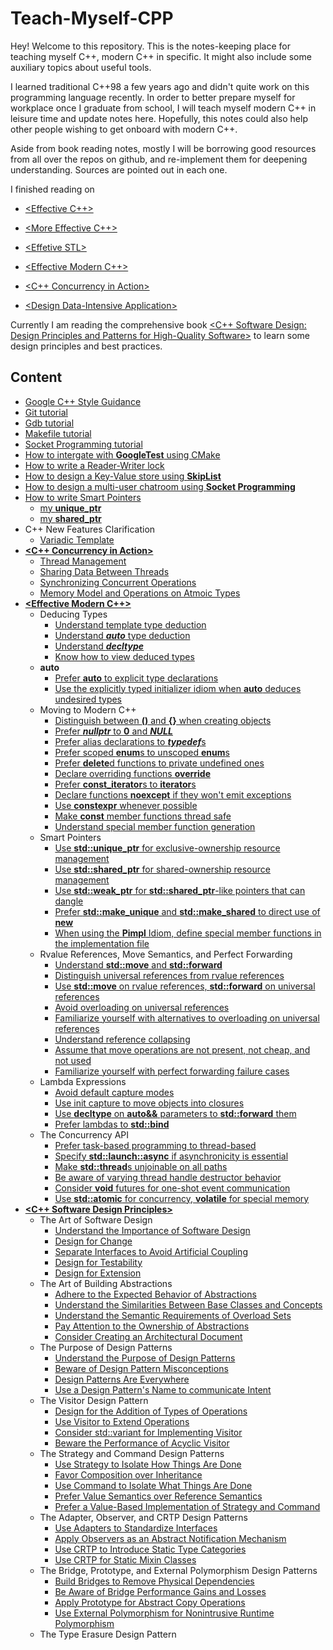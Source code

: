 # Teach-Myself-CPP

Hey! Welcome to this repository. This is the notes-keeping place for teaching myself C++, modern C++ in specific. It might also include some auxiliary topics about useful tools.

I learned traditional C++98 a few years ago and didn't quite work on this programming language recently. In order to better prepare myself for workplace once I graduate from school, I will teach myself modern C++ in leisure time and update notes here. Hopefully, this notes could also help other people wishing to get onboard with modern C++.

Aside from book reading notes, mostly I will be borrowing good resources from all over the repos on github, and re-implement them for deepening understanding. Sources are pointed out in each one.

I finished reading on 

+ [\<Effective C++\>](https://www.oreilly.com/library/view/effective-c-55/0321334876/)

+ [\<More Effective C++\>](https://www.oreilly.com/library/view/more-effective-c/9780321545190/)

+ [\<Effetive STL\>](https://www.oreilly.com/library/view/effective-stl/9780321545183/)

+ [\<Effective Modern C++\>](https://www.oreilly.com/library/view/effective-modern-c/9781491908419/)

+ [\<C++ Concurrency in Action\>](https://www.manning.com/books/c-plus-plus-concurrency-in-action)

+ [\<Design Data-Intensive Application\>](https://www.oreilly.com/library/view/designing-data-intensive-applications/9781491903063/)

Currently I am reading the comprehensive book [\<C++ Software Design: Design Principles and Patterns for High-Quality Software\>](https://www.oreilly.com/library/view/c-software-design/9781098113155/) to learn some design principles and best practices.

## Content

- [Google C++ Style Guidance](https://google.github.io/styleguide/cppguide.html)
- [Git tutorial](./Git-tutorial)
- [Gdb tutorial](./Gdb-tutorial)
- [Makefile tutorial](./Makefile-tutorial)
- [Socket Programming tutorial](./Socket-Programming)
- [How to intergate with **GoogleTest** using CMake](./CMake-googletest-tutorial)
- [How to write a Reader-Writer lock](./ReaderWriter-lock)
- [How to design a Key-Value store using **SkipList**](./KV-store-skiplist)
- [How to design a multi-user chatroom using **Socket Programming**](https://github.com/YukunJ/TurtleChat)
- [How to write Smart Pointers](./Smart_ptr)
    * [my **unique_ptr**](./Smart_ptr/README.md#unique_ptr)
    * [my **shared_ptr**](./Smart_ptr/README.md#shared_ptr)
- C++ New Features Clarification
	* [Variadic Template](./Modern-C++-features/varadic_template)
- [**<C++ Concurrency in Action>**](./Concurrency-C++/C++_Concurrency_in_Action.pdf)
	* [Thread Management](./Concurrency-C++/thread_management.md)
	* [Sharing Data Between Threads](./Concurrency-C++/sharing_data_between_threads.md)
    * [Synchronizing Concurrent Operations](./Concurrency-C++/synchronizing_concurrent_operations.md)
	* [Memory Model and Operations on Atmoic Types](./Concurrency-C++/memory_model_and_operations_on_atomic_types.md)
- [**<Effective Modern C++>**](./Effective-Modern-C++/Effective-Modern-CPP.pdf)
	* Deducing Types
        * [Understand template type deduction](./Effective-Modern-C++/Item-01)
        * [Understand ***auto*** type deduction](./Effective-Modern-C++/Item-02)
		* [Understand ***decltype***](./Effective-Modern-C++/Item-03)
		* [Know how to view deduced types](./Effective-Modern-C++/Item-04)
	* **auto**
		* [Prefer **auto** to explicit type declarations](./Effective-Modern-C++/Item-05)
		* [Use the explicitly typed initializer idiom when **auto** deduces undesired types](./Effective-Modern-C++/Item-06)
	* Moving to Modern C++
		* [Distinguish between **()** and **{}** when creating objects](./Effective-Modern-C++/Item-07)
        * [Prefer ***nullptr*** to **0** and ***NULL***](./Effective-Modern-C++/Item-08)
		* [Prefer alias declarations to ***typedef***s](./Effective-Modern-C++/Item-09)
		* [Prefer scoped **enum**s to unscoped **enum**s](./Effective-Modern-C++/Item-10)
		* [Prefer **delete**d functions to private undefined ones](./Effective-Modern-C++/Item-11)
		* [Declare overriding functions **override**](./Effective-Modern-C++/Item-12)
		* [Prefer **const_iterator**s to **iterator**s](./Effective-Modern-C++/Item-13)
		* [Declare functions **noexcept** if they won't emit exceptions](./Effective-Modern-C++/Item-14)
        * [Use **constexpr** whenever possible](./Effective-Modern-C++/Item-15)
		* [Make **const** member functions thread safe](./Effective-Modern-C++/Item-16)
        * [Understand special member function generation](./Effective-Modern-C++/Item-17)
	* Smart Pointers
		* [Use **std::unique_ptr** for exclusive-ownership resource management](./Effective-Modern-C++/Item-18) 
        * [Use **std::shared_ptr** for shared-ownership resource management](./Effective-Modern-C++/Item-19)
		* [Use **std::weak_ptr** for **std::shared_ptr**-like pointers that can dangle](./Effective-Modern-C++/Item-20)   
		* [Prefer **std::make_unique** and **std::make_shared** to direct use of **new**](./Effective-Modern-C++/Item-21)   
		* [When using the **Pimpl** Idiom, define special member functions in the implementation file](./Effective-Modern-C++/Item-22)   
	* Rvalue References, Move Semantics, and Perfect Forwarding
        * [Understand **std::move** and **std::forward**](./Effective-Modern-C++/Item-23)
        * [Distinguish universal references from rvalue references](./Effective-Modern-C++/Item-24)
        * [Use **std::move** on rvalue references, **std::forward** on universal references](./Effective-Modern-C++/Item-25)
		* [Avoid overloading on universal references](./Effective-Modern-C++/Item-26)
		* [Familiarize yourself with alternatives to overloading on universal references](./Effective-Modern-C++/Item-27)
		* [Understand reference collapsing](./Effective-Modern-C++/Item-28)
		* [Assume that move operations are not present, not cheap, and not used](./Effective-Modern-C++/Item-29)
		* [Familiarize yourself with perfect forwarding failure cases](./Effective-Modern-C++/Item-30)
	* Lambda Expressions
		* [Avoid default capture modes](./Effective-Modern-C++/Item-31)
		* [Use init capture to move objects into closures](./Effective-Modern-C++/Item-32)
		* [Use **decltype** on **auto&&** parameters to **std::forward** them](./Effective-Modern-C++/Item-33)
		* [Prefer lambdas to **std::bind**](./Effective-Modern-C++/Item-34)
	* The Concurrency API
		* [Prefer task-based programming to thread-based](./Effective-Modern-C++/Item-35)
		* [Specify **std::launch::async** if asynchronicity is essential](./Effective-Modern-C++/Item-36)
		* [Make **std::thread**s unjoinable on all paths](./Effective-Modern-C++/Item-37)
		* [Be aware of varying thread handle destructor behavior](./Effective-Modern-C++/Item-38)
		* [Consider **void** futures for one-shot event communication](./Effective-Modern-C++/Item-39)
		* [Use **std::atomic** for concurrency, **volatile** for special memory](./Effective-Modern-C++/Item-40)
- [**<C++ Software Design Principles>**](https://www.oreilly.com/library/view/c-software-design/9781098113155/)
	* The Art of Software Design
		* [Understand the Importance of Software Design](./C++-software-design/item1.md)
		* [Design for Change](./C++-software-design/item2.md)
		* [Separate Interfaces to Avoid Artificial Coupling](./C++-software-design/item3.md)
		* [Design for Testability](./C++-software-design/item4.md)
		* [Design for Extension](./C++-software-design/item5.md)
	* The Art of Building Abstractions
		* [Adhere to the Expected Behavior of Abstractions](./C++-software-design/item6.md)
		* [Understand the Similarities Between Base Classes and Concepts](./C++-software-design/item7.md)
		* [Understand the Semantic Requirements of Overload Sets](./C++-software-design/item8.md)
		* [Pay Attention to the Ownership of Abstractions](./C++-software-design/item9.md)
		* [Consider Creating an Architectural Document](./C++-software-design/item10.md)
	* The Purpose of Design Patterns
		* [Understand the Purpose of Design Patterns](./C++-software-design/item11.md)
		* [Beware of Design Pattern Misconceptions](./C++-software-design/item12.md)
		* [Design Patterns Are Everywhere](./C++-software-design/item13.md)
		* [Use a Design Pattern's Name to communicate Intent](./C++-software-design/item14.md)
	* The Visitor Design Pattern
		* [Design for the Addition of Types of Operations](./C++-software-design/item15.md)
    	* [Use Visitor to Extend Operations](./C++-software-design/item16.md)
		* [Consider std::variant for Implementing Visitor](./C++-software-design/item17.md)
		* [Beware the Performance of Acyclic Visitor](./C++-software-design/item18.md)
	* The Strategy and Command Design Patterns
		* [Use Strategy to Isolate How Things Are Done](./C++-software-design/item19.md)
		* [Favor Composition over Inheritance](./C++-software-design/item20.md)
		* [Use Command to Isolate What Things Are Done](./C++-software-design/item21.md)
		* [Prefer Value Semantics over Reference Semantics](./C++-software-design/item22.md)
		* [Prefer a Value-Based Implementation of Strategy and Command](./C++-software-design/item23.md)
	* The Adapter, Observer, and CRTP Design Patterns
		* [Use Adapters to Standardize Interfaces](./C++-software-design/item24.md)
		* [Apply Observers as an Abstract Notification Mechanism](./C++-software-design/item25.md)
		* [Use CRTP to Introduce Static Type Categories](./C++-software-design/item26.md)
		* [Use CRTP for Static Mixin Classes](./C++-software-design/item27.md)
	* The Bridge, Prototype, and External Polymorphism Design Patterns
		* [Build Bridges to Remove Physical Dependencies](./C++-software-design/item28.md)
		* [Be Aware of Bridge Performance Gains and Losses](./C++-software-design/item29.md)
		* [Apply Prototype for Abstract Copy Operations](./C++-software-design/item30.md)
		* [Use External Polymorphism for Nonintrusive Runtime Polymorphism](./C++-software-design/item31.md)
	* The Type Erasure Design Pattern